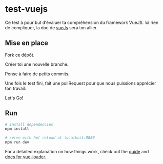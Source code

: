 # test-vuejs

Ce test à pour but d'évaluer ta compréhension du framework VueJS.
Ici rien de compliquer, la doc de [vueJs](http://vuejs.org) sera ton allier.

## Mise en place

Fork ce dépôt.

Créer toi une nouvelle branche.


Pense à faire de petits commits.

Une fois le test fini, fait une pullRequest pour que nous puissions apprécier ton travail.

Let's Go!

## Run

``` bash
# install dependencies
npm install

# serve with hot reload at localhost:8080
npm run dev

```

For a detailed explanation on how things work, check out the [guide](http://vuejs-templates.github.io/webpack/) and [docs for vue-loader](http://vuejs.github.io/vue-loader).
